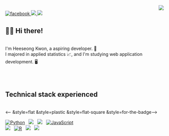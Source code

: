 <div align="right">
<a href="https://hits.seeyoufarm.com"><img src="https://hits.seeyoufarm.com/api/count/incr/badge.svg?url=https%3A%2F%2Fgithub.com%2Fshiningcastle&count_bg=%233D87C8&title_bg=%23555555&icon=github.svg&icon_color=%23E7E7E7&title=View&edge_flat=false"/></a>
</div>  
  
<a href="https://www.facebook.com/profile.php?id=100009176789375">
<img src=https://img.shields.io/badge/facebook-%232E87FB.svg?&style=for-the-badge&logo=facebook&logoColor=white alt=facebook style="margin-bottom: 5px;" />
</a>

<a href="https://velog.io/@shiningcastle">
<img src=https://img.shields.io/badge/Tech%20Blog-11B48A?style=for-the-badge&logo=Vimeo&logoColor=white&link=https://velog.io/@shiningcastle />
</a>

<a href="mailto:kwon940329@gmail.com">
<img src=https://img.shields.io/badge/Gmail-d14836?style=for-the-badge&logo=Gmail&logoColor=white&link=mailto:kwon940329@gmail.com />
</a>


## 👋🏻 Hi there!

<br>
I'm Heeseong Kwon, a aspiring developer. 🌱 <br>
I majored in applied statistics 📈, and I'm studying web application development. 🖥 

<br><br>

## Technical stack experienced 

<br>
<-- &style=flat &style=plastic &style=flat-square &style=for-the-badge-->
<p align="left">
<a href="#">
<img alt="Python" src="https://img.shields.io/badge/python%20-%2314354C.svg?&style=flat&logo=python&logoColor=white&logoWidth=30"/></a> &nbsp;
<a href="#">
<img src="https://img.shields.io/badge/-Java-F6F6F6?&style=plastic&logo=java&logoColor=003399&logoWidth=30" /></a> &nbsp;
<a href="#">
<img src="https://img.shields.io/badge/-Spring-6DB33F?&style=flat-square&logo=spring&logoColor=white&logoWidth=30" /></a> &nbsp;
<a href="#">
<img alt="JavaScript" src="https://img.shields.io/badge/javascript%20-%23323330.svg?&style=for-the-badge&logo=javascript&logoColor=%23F7DF1E"/></a> <br>
<a href="#">
<img src="https://img.shields.io/badge/vue.js%20-%2335495e.svg?style=for-the-badge&logo=vue.js&logoColor=%234FC08D" /></a> &nbsp;
<a href="#">
<img alt="R" src="https://img.shields.io/badge/r-%23276DC3.svg?&style=for-the-badge&logo=r&logoColor=white"/></a> &nbsp;
<a href="#">
<img src="https://img.shields.io/badge/-ElasticSearch-005571?style=for-the-badge&logo=elasticsearch&logoColor=white" /></a> &nbsp;
<a href="#">
<img src="https://img.shields.io/badge/-Oracle-F80000?style=for-the-badge&logo=oracle&logoColor=white" /></a>
</p>

